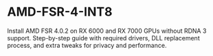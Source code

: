 # AMD-FSR-4-INT8
Install AMD FSR 4.0.2 on RX 6000 and RX 7000 GPUs without RDNA 3 support. Step-by-step guide with required drivers, DLL replacement process, and extra tweaks for privacy and performance.
